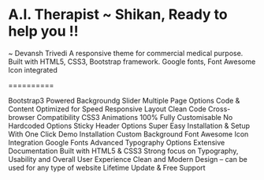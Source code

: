 A.I. Therapist ~ Shikan, Ready to help you !!
==========
~ Devansh Trivedi
A responsive theme for commercial medical purpose. Built with HTML5, CSS3, Bootstrap framework. Google fonts, Font Awesome Icon integrated

==========

Bootstrap3 Powered
Backgroundg Slider
Multiple Page Options
Code & Content Optimized for Speed
Responsive Layout
Clean Code
Cross-browser Compatibility
CSS3 Animations
100% Fully Customisable
No Hardcoded Options
Sticky Header Options
Super Easy Installation & Setup With One Click Demo Installation
Custom Background
Font Awesome Icon Integration
Google Fonts
Advanced Typography Options
Extensive Documentation
Built with HTML5 & CSS3
Strong focus on Typography, Usability and Overall User Experience
Clean and Modern Design – can be used for any type of website
Lifetime Update & Free Support
